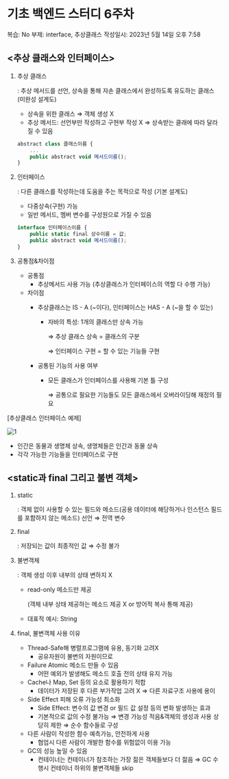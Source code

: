 # 기초 백엔드 스터디 6주차

복습: No
부제: interface, 추상클래스
작성일시: 2023년 5월 14일 오후 7:58

## <**추상 클래스와 인터페이스>**

1. 추상 클래스
    
    : 추상 메서드를 선언, 상속을 통해 자손 클래스에서 완성하도록 유도하는 클래스 (미완성 설계도)
    
    - 상속을 위한 클래스 ⇒ 객체 생성 X
    - 추상 메서드: 선언부만 작성하고 구현부 작성 X ⇒ 상속받는 클래에 따라 달라질 수 있음
    
    ```jsx
    abstract class 클래스이름 {
        ...
        public abstract void 메서드이름();
    }
    ```
    
2. 인터페이스
    
    : 다른 클래스를 작성하는데 도움을 주는 목적으로 작성 (기본 설계도)
    
    - 다중상속(구현) 가능
    - 일반 메서드, 멤버 변수를 구성원으로 가질 수 있음
    
    ```jsx
    interface 인터페이스이름 {
        public static final 상수이름 = 값;
        public abstract void 메서드이름();
    }
    ```
    
3. 공통점&차이점
    - 공통점
        - 추상메서드 사용 가능 (추상클래스가 인터페이스의 역할 다 수행 가능)
    - 차이점
        - 추상클래스는 IS - A (~이다), 인터페이스는 HAS - A (~을 할 수 있는)
            - 자바의 특성: 1개의 클래스만 상속 가능
                
                ⇒ 추상 클래스 상속 = 클래스의 구분
                
                ⇒ 인터페이스 구현 = 할 수 있는 기능들 구현
                
        - 공통된 기능의 사용 여부
            - 모든 클래스가 인터페이스를 사용해 기본 틀 구성
                
                ⇒ 공통으로 필요한 기능들도 모든 클래스에서 오버라이딩해 재정의 필요
                

[추상클래스 인터페이스 예제]

![1](https://github.com/yerin229/2023-1-OC-BE-Study/assets/127593340/2a4f89c1-95b5-48e3-bc5f-9acb2acadeb2)

- 인간은 동물과 생명체 상속, 생명체들은 인간과 동물 상속
- 각각 가능한 기능들을 인터페이스로 구현


## <**static과 final 그리고 불변 객체>**

1. static
    
    : 객체 없이 사용할 수 있는 필드와 메소드(공용 데이터에 해당하거나 인스턴스 필드를 포함하지 않는 메소드) 선언 ⇒ 전역 변수
    
2. final
    
    : 저장되는 값이 최종적인 값 ⇒ 수정 불가
    
3. 불변객체
    
    : 객체 생성 이후 내부의 상태 변하지 X
    
    - read-only 메소드만 제공
        
        (객체 내부 상태 제공하는 메소드 제공 X or  방어적 복사 통해 제공)
        
    - 대표적 예시: String
4. final, 불변객체 사용 이유
    - Thread-Safe해 병렬프로그램에 유용, 동기화 고려X
        - 공유자원이 불변의 자원이므로
    - Failure Atomic 메소드 만들 수 있음
        - 어떤 예외가 발생해도 메소드 호출 전의 상태 유지 가능
    - Cache나 Map, Set 등의 요소로 활용하기 적합
        - 데이터가 저장된 후 다른 부가작업 고려 X ⇒ 다른 자료구조 사용에 용이
    - Side Effect 피해 오류 가능성 최소화
        - Side Effect: 변수의 값 변경 or 필드 값 설정 등의 변화 발생하는 효과
        - 기본적으로 값의 수정 불가능 ⇒ 변경 가능성 적음&객체의 생성과 사용 상당히 제한 ⇒ 순수 함수들로 구성
    - 다른 사람이 작성한 함수 예측가능, 안전하게 사용
        - 협업시 다른 사람이 개발한 함수를 위험없이 이용 가능
    - GC의 성능 높일 수 있음
        - 컨테이너는 컨테이너가 참조하는 가장 젊은 객체들보다 더  젊음 ⇒ GC 수행시 컨테이너 하위의 불변객체들 skip
